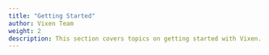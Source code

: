 ```yaml
---
title: "Getting Started"
author: Vixen Team
weight: 2
description: This section covers topics on getting started with Vixen.
---
```

